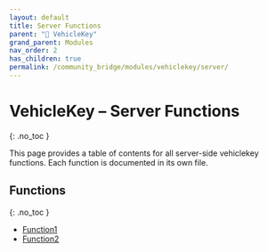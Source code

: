 ```yaml
---
layout: default
title: Server Functions
parent: "🔑 VehicleKey"
grand_parent: Modules
nav_order: 2
has_children: true
permalink: /community_bridge/modules/vehiclekey/server/
---
```


# VehicleKey – Server Functions
{: .no_toc }

This page provides a table of contents for all server-side vehiclekey functions. Each function is documented in its own file.

## Functions
{: .no_toc }

- [Function1](server/Function1.md)
- [Function2](server/Function2.md)
